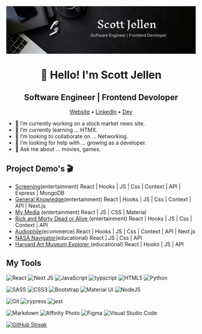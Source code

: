 <img align="center" alt="Toolbox" src="https://github.com/SJellen/SJellen/blob/main/images/lkBanner.png" />  
<!-- <img align="center" alt="Toolbox" src="/images/ScottJellen.png" />   -->

<h1 align="center">👋 Hello! I'm Scott Jellen</h1>
<h2 align="center">Software Engineer | Frontend Devoloper</h1>

<p align="center">
  <a href="https://scottjellen.com/">Website</a> •
  <a href="https://www.linkedin.com/in/scottjellen/">LinkedIn</a> •
  <!-- <a href="https://twitter.com/ScottJellen">Twitter</a> • -->
  <a href="https://dev.to/sjellen">Dev</a>
</p>

- 🔭 I’m currently working on a stock market news site.
- 🌱 I’m currently learning ... HTMX.
- 👯 I’m looking to collaborate on ... Networking.
- 🤔 I’m looking for help with ... growing as a developer.
- 💬 Ask me about ... movies, games.


## Project Demo's 🎬

- <a href="https://affectionate-tesla-9555b9.netlify.app/"> Screening</a>(entertainment) React | Hooks | JS | Css | Context | API | Express | MongoDB
- <a href="https://generalknowledge.vercel.app/">General Knowledge</a>(entertainment) React | Hooks | JS | Css | Context | API | Next.js
- <a href="https://my-media.vercel.app/">My Media</a> (entertainment) React | JS | CSS | Material
- <a href="https://rm-doa.vercel.app/"> Rick and Morty Dead or Alive </a>(entertainment) React | Hooks | JS | Css | Context | API
- <a href="https://audiophile-ecommerce-tau.vercel.app/">Audiophile</a>(ecommerce) React | Hooks | JS | Css | Context | API | Next.js
- <a href="https://nasa-pic-board.vercel.app/">NASA Navigator</a>(educational) React | JS | Css | API
- <a href="https://harvard-gallery.vercel.app/">Harvard Art Museum Explorer </a>(educational) React | Hooks | JS | API

## My Tools


<p align="left">
  <!-- <img align="center" alt="Toolbox" src="https://github.com/SJellen/SJellen/blob/master/images/toolbox2.jpg" />   -->
  <p>
    <img alt="React" src="https://img.shields.io/badge/react-%2320232a.svg?&style=for-the-badge&logo=react&logoColor=%2361DAFB"/>
    <img alt="Next JS" src="https://img.shields.io/badge/nextjs-%23000000.svg?&style=for-the-badge&logo=next.js&logoColor=white"/>
    <img alt="JavaScript" src="https://img.shields.io/badge/javascript-%23323330.svg?&style=for-the-badge&logo=javascript&logoColor=%23F7DF1E"/>
    <img alt="typscript" src="https://img.shields.io/badge/typescript-%23007ACC.svg?style=for-the-badge&logo=typescript&logoColor=white" />
    <img alt="HTML5" src="https://img.shields.io/badge/html5-%23E34F26.svg?&style=for-the-badge&logo=html5&logoColor=white"/>
    <img alt="Python" src="https://img.shields.io/badge/python-%2314354C.svg?&style=for-the-badge&logo=python&logoColor=white"/>
  </p>
  <p>
    <img alt="SASS" src="https://img.shields.io/badge/SASS-hotpink.svg?&style=for-the-badge&logo=SASS&logoColor=white"/>
    <img alt="CSS3" src="https://img.shields.io/badge/css3-%231572B6.svg?&style=for-the-badge&logo=css3&logoColor=white"/>
    <img alt="Bootstrap" src="https://img.shields.io/badge/bootstrap-%23563D7C.svg?&style=for-the-badge&logo=bootstrap&logoColor=white"/>
    <img alt="Material UI" src="https://img.shields.io/badge/materialui-%230081CB.svg?&style=for-the-badge&logo=material-ui&logoColor=white"/>
        <img alt="NodeJS" src="https://img.shields.io/badge/node.js-%2343853D.svg?&style=for-the-badge&logo=node.js&logoColor=white"/>
  </p>
  <p>
    <!-- <img alt="Express.js" src="https://img.shields.io/badge/express.js-%23404d59.svg?&style=for-the-badge"/>
    <img alt="MongoDB" src ="https://img.shields.io/badge/MongoDB-%234ea94b.svg?&style=for-the-badge&logo=mongodb&logoColor=white"/> -->
    <img alt="Git" src="https://img.shields.io/badge/git-%23F05033.svg?&style=for-the-badge&logo=git&logoColor=white"/>
    <img alt="cypress" src="https://img.shields.io/badge/-cypress-%23E5E5E5?style=for-the-badge&logo=cypress&logoColor=058a5e" /> 
    <img alt="jest" src="https://img.shields.io/badge/-jest-%23C21325?style=for-the-badge&logo=jest&logoColor=white" /> 
  </p>
  <p>
    <img alt="Markdown" src="https://img.shields.io/badge/markdown-%23000000.svg?&style=for-the-badge&logo=markdown&logoColor=white"/>
    <img alt="Affinity Photo" src="https://img.shields.io/badge/affinityphoto-%237E4DD2.svg?&style=for-the-badge&logo=affinity-photo&logoColor=white"/>
    <img alt="Figma" src="https://img.shields.io/badge/figma-%23F24E1E.svg?&style=for-the-badge&logo=figma&logoColor=white"/>
    <img alt="Visual Studio Code" src="https://img.shields.io/badge/VisualStudioCode-0078d7.svg?&style=for-the-badge&logo=visual-studio-code&logoColor=white"/>
  </p>
  
</p> 

  <!-- ![SJellen's github stats](https://github-readme-stats.vercel.app/api?username=SJellen&count_private=true&theme=tokyonight)  -->

  [![GitHub Streak](https://github-readme-streak-stats.herokuapp.com?user=SJellen&theme=blueberry&background=1A1C27)](https://git.io/streak-stats)

  <!-- [![Top Langs](https://github-readme-stats.vercel.app/api/top-langs/?username=sjellen&layout=compact&theme=tokyonight)](https://github.com/sjellen/github-readme-stats) -->




<!-- ![Profile views](https://gpvc.arturio.dev/SJellen)   -->

<!--
**SJellen/SJellen** is a ✨ _special_ ✨ repository because its `README.md` (this file) appears on your GitHub profile.

Here are some ideas to get you started:

- 🔭 I’m currently working on ...
- 🌱 I’m currently learning ...
- 👯 I’m looking to collaborate on ...
- 🤔 I’m looking for help with ...
- 💬 Ask me about ...
- 📫 How to reach me: ...
- 😄 Pronouns: ...
- ⚡ Fun fact: ...




-->
